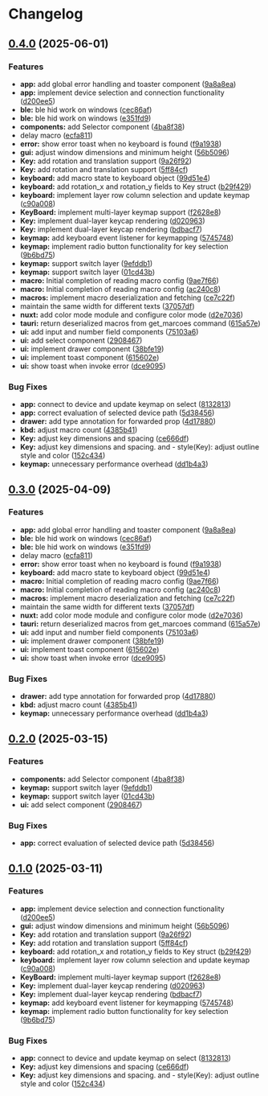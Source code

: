 # Changelog

## [0.4.0](https://github.com/Menra11/rmk-gui/compare/v0.3.0...v0.4.0) (2025-06-01)


### Features

* **app:** add global error handling and toaster component ([9a8a8ea](https://github.com/Menra11/rmk-gui/commit/9a8a8ea8888f78aa2bad0c6d84eaa64647392f2b))
* **app:** implement device selection and connection functionality ([d200ee5](https://github.com/Menra11/rmk-gui/commit/d200ee5c69042721df3e350e5faee920ecf5b32d))
* **ble:** ble hid work on windows ([cec86af](https://github.com/Menra11/rmk-gui/commit/cec86af09cfd44786ebe899c194f5164b484b7d0))
* **ble:** ble hid work on windows ([e351fd9](https://github.com/Menra11/rmk-gui/commit/e351fd9e3dfbef1b9e102a31aff22cceb14d84f1))
* **components:** add Selector component ([4ba8f38](https://github.com/Menra11/rmk-gui/commit/4ba8f38aab9dfc05cdeab357ca81821cf2a09479))
* delay macro ([ecfa811](https://github.com/Menra11/rmk-gui/commit/ecfa81136910cb4e1ce8bfb5d11d59a8bd8749cd))
* **error:** show error toast when no keyboard is found ([f9a1938](https://github.com/Menra11/rmk-gui/commit/f9a1938417e23c6e97d13b0a1c5014593a59ed36))
* **gui:** adjust window dimensions and minimum height ([56b5096](https://github.com/Menra11/rmk-gui/commit/56b509681594bbba92025da1b5344fb68aa93fce))
* **Key:** add rotation and translation support ([9a26f92](https://github.com/Menra11/rmk-gui/commit/9a26f9255ee5fbff8f8d717a5f07e4a80e866102))
* **Key:** add rotation and translation support ([5ff84cf](https://github.com/Menra11/rmk-gui/commit/5ff84cf7edd891b67ce728ed5d33f2676bace838))
* **keyboard:** add macro state to keyboard object ([99d51e4](https://github.com/Menra11/rmk-gui/commit/99d51e442e1ec23384cddc6eaa6a43b2972ae037))
* **keyboard:** add rotation_x and rotation_y fields to Key struct ([b29f429](https://github.com/Menra11/rmk-gui/commit/b29f429fb50b323ecc68d976098b3cf952469316))
* **keyboard:** implement layer row column selection and update keymap ([c90a008](https://github.com/Menra11/rmk-gui/commit/c90a008ecc1aed79bf7053890e48c7a7b7d51569))
* **KeyBoard:** implement multi-layer keymap support ([f2628e8](https://github.com/Menra11/rmk-gui/commit/f2628e8d322885ef64987fe19c4e22b91aa221da))
* **Key:** implement dual-layer keycap rendering ([d020963](https://github.com/Menra11/rmk-gui/commit/d0209635b506e86303b9e91982852849b89c69a4))
* **Key:** implement dual-layer keycap rendering ([bdbacf7](https://github.com/Menra11/rmk-gui/commit/bdbacf756147fa04961215c23ebac4cbbe60ae1f))
* **keymap:** add keyboard event listener for keymapping ([5745748](https://github.com/Menra11/rmk-gui/commit/57457488dc491b023cd91abb6766a13612edf51e))
* **keymap:** implement radio button functionality for key selection ([9b6bd75](https://github.com/Menra11/rmk-gui/commit/9b6bd75ba92d6ae4fae691d29e48bd0bcd77e046))
* **keymap:** support switch layer ([9efddb1](https://github.com/Menra11/rmk-gui/commit/9efddb196eca4db0b69cf17b2164d931e118a7cc))
* **keymap:** support switch layer ([01cd43b](https://github.com/Menra11/rmk-gui/commit/01cd43b0a3c8d26eecae09ac0ff3c4728b73e98f))
* **macro:** Initial completion of reading macro config ([9ae7f66](https://github.com/Menra11/rmk-gui/commit/9ae7f6609cfd8f2df535742fa0e1e489908cf6ea))
* **macro:** Initial completion of reading macro config ([ac240c8](https://github.com/Menra11/rmk-gui/commit/ac240c81e2899b24785e821f8f037c50465fde88))
* **macros:** implement macro deserialization and fetching ([ce7c22f](https://github.com/Menra11/rmk-gui/commit/ce7c22fd5a62b4989589d6339f53f5d60025af71))
* maintain the same width for different texts ([37057df](https://github.com/Menra11/rmk-gui/commit/37057dfddcb5e999917f96b33cfe3d2b2de0f310))
* **nuxt:** add color mode module and configure color mode ([d2e7036](https://github.com/Menra11/rmk-gui/commit/d2e7036238d7c89daf9e7224b47029aa28b60e8a))
* **tauri:** return deserialized macros from get_marcoes command ([615a57e](https://github.com/Menra11/rmk-gui/commit/615a57e69ecc7e1d0d10c3a8aeb7b60151a6d711))
* **ui:** add input and number field components ([75103a6](https://github.com/Menra11/rmk-gui/commit/75103a645ea52ea4e863b7e72552f78e7d4359c6))
* **ui:** add select component ([2908467](https://github.com/Menra11/rmk-gui/commit/2908467239a33eb6f93deb11458995ddc1cfed97))
* **ui:** implement drawer component ([38bfe19](https://github.com/Menra11/rmk-gui/commit/38bfe190743ae6e8c64205daecd04e2005782835))
* **ui:** implement toast component ([615602e](https://github.com/Menra11/rmk-gui/commit/615602ee7d4a64fde1a0e294c935c8324de2f796))
* **ui:** show toast when invoke error ([dce9095](https://github.com/Menra11/rmk-gui/commit/dce909506647704d723d797ddc7e7df66dbe16b9))


### Bug Fixes

* **app:** connect to device and update keymap on select ([8132813](https://github.com/Menra11/rmk-gui/commit/8132813333cbc02880c79d11c0acd814e685bc64))
* **app:** correct evaluation of selected device path ([5d38456](https://github.com/Menra11/rmk-gui/commit/5d3845602d7f83d1d4e20039f04b091306f60be6))
* **drawer:** add type annotation for forwarded prop ([4d17880](https://github.com/Menra11/rmk-gui/commit/4d178801788475654693d688372746ac0da2015d))
* **kbd:** adjust macro count ([4385b41](https://github.com/Menra11/rmk-gui/commit/4385b414eefa3cfed340371b1e547f2756a8231e))
* **Key:** adjust key dimensions and spacing ([ce666df](https://github.com/Menra11/rmk-gui/commit/ce666df7ff08dee5d2d03a0c161c22e512b77ab6))
* **Key:** adjust key dimensions and spacing.  and - style(Key): adjust outline style and color ([152c434](https://github.com/Menra11/rmk-gui/commit/152c434e432ac4ab2e4e4ac51bd555d1fc447ca7))
* **keymap:** unnecessary performance overhead ([dd1b4a3](https://github.com/Menra11/rmk-gui/commit/dd1b4a35896ddfe08053ab1756d3e97af76afc97))

## [0.3.0](https://github.com/liyang8246/rmk-gui/compare/v0.2.0...v0.3.0) (2025-04-09)


### Features

* **app:** add global error handling and toaster component ([9a8a8ea](https://github.com/liyang8246/rmk-gui/commit/9a8a8ea8888f78aa2bad0c6d84eaa64647392f2b))
* **ble:** ble hid work on windows ([cec86af](https://github.com/liyang8246/rmk-gui/commit/cec86af09cfd44786ebe899c194f5164b484b7d0))
* **ble:** ble hid work on windows ([e351fd9](https://github.com/liyang8246/rmk-gui/commit/e351fd9e3dfbef1b9e102a31aff22cceb14d84f1))
* delay macro ([ecfa811](https://github.com/liyang8246/rmk-gui/commit/ecfa81136910cb4e1ce8bfb5d11d59a8bd8749cd))
* **error:** show error toast when no keyboard is found ([f9a1938](https://github.com/liyang8246/rmk-gui/commit/f9a1938417e23c6e97d13b0a1c5014593a59ed36))
* **keyboard:** add macro state to keyboard object ([99d51e4](https://github.com/liyang8246/rmk-gui/commit/99d51e442e1ec23384cddc6eaa6a43b2972ae037))
* **macro:** Initial completion of reading macro config ([9ae7f66](https://github.com/liyang8246/rmk-gui/commit/9ae7f6609cfd8f2df535742fa0e1e489908cf6ea))
* **macro:** Initial completion of reading macro config ([ac240c8](https://github.com/liyang8246/rmk-gui/commit/ac240c81e2899b24785e821f8f037c50465fde88))
* **macros:** implement macro deserialization and fetching ([ce7c22f](https://github.com/liyang8246/rmk-gui/commit/ce7c22fd5a62b4989589d6339f53f5d60025af71))
* maintain the same width for different texts ([37057df](https://github.com/liyang8246/rmk-gui/commit/37057dfddcb5e999917f96b33cfe3d2b2de0f310))
* **nuxt:** add color mode module and configure color mode ([d2e7036](https://github.com/liyang8246/rmk-gui/commit/d2e7036238d7c89daf9e7224b47029aa28b60e8a))
* **tauri:** return deserialized macros from get_marcoes command ([615a57e](https://github.com/liyang8246/rmk-gui/commit/615a57e69ecc7e1d0d10c3a8aeb7b60151a6d711))
* **ui:** add input and number field components ([75103a6](https://github.com/liyang8246/rmk-gui/commit/75103a645ea52ea4e863b7e72552f78e7d4359c6))
* **ui:** implement drawer component ([38bfe19](https://github.com/liyang8246/rmk-gui/commit/38bfe190743ae6e8c64205daecd04e2005782835))
* **ui:** implement toast component ([615602e](https://github.com/liyang8246/rmk-gui/commit/615602ee7d4a64fde1a0e294c935c8324de2f796))
* **ui:** show toast when invoke error ([dce9095](https://github.com/liyang8246/rmk-gui/commit/dce909506647704d723d797ddc7e7df66dbe16b9))


### Bug Fixes

* **drawer:** add type annotation for forwarded prop ([4d17880](https://github.com/liyang8246/rmk-gui/commit/4d178801788475654693d688372746ac0da2015d))
* **kbd:** adjust macro count ([4385b41](https://github.com/liyang8246/rmk-gui/commit/4385b414eefa3cfed340371b1e547f2756a8231e))
* **keymap:** unnecessary performance overhead ([dd1b4a3](https://github.com/liyang8246/rmk-gui/commit/dd1b4a35896ddfe08053ab1756d3e97af76afc97))

## [0.2.0](https://github.com/liyang8246/rmk-gui/compare/v0.1.0...v0.2.0) (2025-03-15)


### Features

* **components:** add Selector component ([4ba8f38](https://github.com/liyang8246/rmk-gui/commit/4ba8f38aab9dfc05cdeab357ca81821cf2a09479))
* **keymap:** support switch layer ([9efddb1](https://github.com/liyang8246/rmk-gui/commit/9efddb196eca4db0b69cf17b2164d931e118a7cc))
* **keymap:** support switch layer ([01cd43b](https://github.com/liyang8246/rmk-gui/commit/01cd43b0a3c8d26eecae09ac0ff3c4728b73e98f))
* **ui:** add select component ([2908467](https://github.com/liyang8246/rmk-gui/commit/2908467239a33eb6f93deb11458995ddc1cfed97))


### Bug Fixes

* **app:** correct evaluation of selected device path ([5d38456](https://github.com/liyang8246/rmk-gui/commit/5d3845602d7f83d1d4e20039f04b091306f60be6))

## [0.1.0](https://github.com/liyang8246/rmk-gui/compare/v0.0.1...v0.1.0) (2025-03-11)


### Features

* **app:** implement device selection and connection functionality ([d200ee5](https://github.com/liyang8246/rmk-gui/commit/d200ee5c69042721df3e350e5faee920ecf5b32d))
* **gui:** adjust window dimensions and minimum height ([56b5096](https://github.com/liyang8246/rmk-gui/commit/56b509681594bbba92025da1b5344fb68aa93fce))
* **Key:** add rotation and translation support ([9a26f92](https://github.com/liyang8246/rmk-gui/commit/9a26f9255ee5fbff8f8d717a5f07e4a80e866102))
* **Key:** add rotation and translation support ([5ff84cf](https://github.com/liyang8246/rmk-gui/commit/5ff84cf7edd891b67ce728ed5d33f2676bace838))
* **keyboard:** add rotation_x and rotation_y fields to Key struct ([b29f429](https://github.com/liyang8246/rmk-gui/commit/b29f429fb50b323ecc68d976098b3cf952469316))
* **keyboard:** implement layer row column selection and update keymap ([c90a008](https://github.com/liyang8246/rmk-gui/commit/c90a008ecc1aed79bf7053890e48c7a7b7d51569))
* **KeyBoard:** implement multi-layer keymap support ([f2628e8](https://github.com/liyang8246/rmk-gui/commit/f2628e8d322885ef64987fe19c4e22b91aa221da))
* **Key:** implement dual-layer keycap rendering ([d020963](https://github.com/liyang8246/rmk-gui/commit/d0209635b506e86303b9e91982852849b89c69a4))
* **Key:** implement dual-layer keycap rendering ([bdbacf7](https://github.com/liyang8246/rmk-gui/commit/bdbacf756147fa04961215c23ebac4cbbe60ae1f))
* **keymap:** add keyboard event listener for keymapping ([5745748](https://github.com/liyang8246/rmk-gui/commit/57457488dc491b023cd91abb6766a13612edf51e))
* **keymap:** implement radio button functionality for key selection ([9b6bd75](https://github.com/liyang8246/rmk-gui/commit/9b6bd75ba92d6ae4fae691d29e48bd0bcd77e046))


### Bug Fixes

* **app:** connect to device and update keymap on select ([8132813](https://github.com/liyang8246/rmk-gui/commit/8132813333cbc02880c79d11c0acd814e685bc64))
* **Key:** adjust key dimensions and spacing ([ce666df](https://github.com/liyang8246/rmk-gui/commit/ce666df7ff08dee5d2d03a0c161c22e512b77ab6))
* **Key:** adjust key dimensions and spacing.  and - style(Key): adjust outline style and color ([152c434](https://github.com/liyang8246/rmk-gui/commit/152c434e432ac4ab2e4e4ac51bd555d1fc447ca7))
